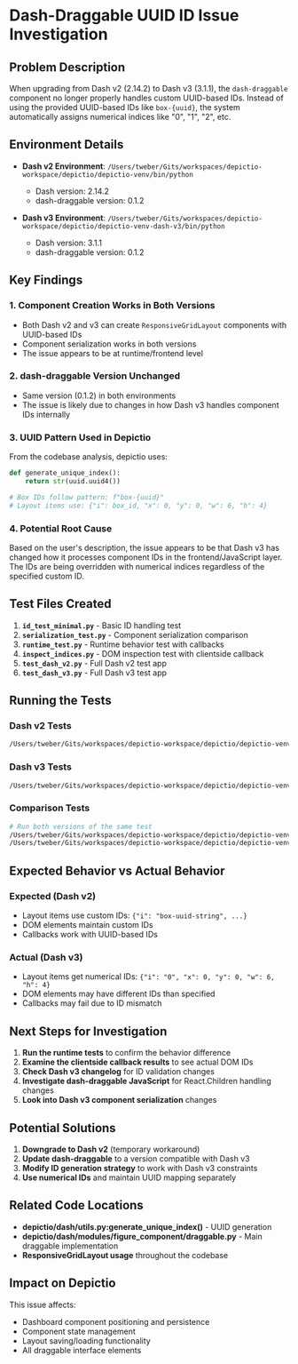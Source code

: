 # Dash-Draggable UUID ID Issue Investigation

## Problem Description

When upgrading from Dash v2 (2.14.2) to Dash v3 (3.1.1), the `dash-draggable` component no longer properly handles custom UUID-based IDs. Instead of using the provided UUID-based IDs like `box-{uuid}`, the system automatically assigns numerical indices like "0", "1", "2", etc.

## Environment Details

- **Dash v2 Environment**: `/Users/tweber/Gits/workspaces/depictio-workspace/depictio/depictio-venv/bin/python`
  - Dash version: 2.14.2
  - dash-draggable version: 0.1.2

- **Dash v3 Environment**: `/Users/tweber/Gits/workspaces/depictio-workspace/depictio/depictio-venv-dash-v3/bin/python`
  - Dash version: 3.1.1
  - dash-draggable version: 0.1.2

## Key Findings

### 1. Component Creation Works in Both Versions
- Both Dash v2 and v3 can create `ResponsiveGridLayout` components with UUID-based IDs
- Component serialization works in both versions
- The issue appears to be at runtime/frontend level

### 2. dash-draggable Version Unchanged
- Same version (0.1.2) in both environments
- The issue is likely due to changes in how Dash v3 handles component IDs internally

### 3. UUID Pattern Used in Depictio
From the codebase analysis, depictio uses:
```python
def generate_unique_index():
    return str(uuid.uuid4())

# Box IDs follow pattern: f"box-{uuid}"
# Layout items use: {"i": box_id, "x": 0, "y": 0, "w": 6, "h": 4}
```

### 4. Potential Root Cause
Based on the user's description, the issue appears to be that Dash v3 has changed how it processes component IDs in the frontend/JavaScript layer. The IDs are being overridden with numerical indices regardless of the specified custom ID.

## Test Files Created

1. **`id_test_minimal.py`** - Basic ID handling test
2. **`serialization_test.py`** - Component serialization comparison
3. **`runtime_test.py`** - Runtime behavior test with callbacks
4. **`inspect_indices.py`** - DOM inspection test with clientside callback
5. **`test_dash_v2.py`** - Full Dash v2 test app
6. **`test_dash_v3.py`** - Full Dash v3 test app

## Running the Tests

### Dash v2 Tests
```bash
/Users/tweber/Gits/workspaces/depictio-workspace/depictio/depictio-venv/bin/python test_dash_v2.py
```

### Dash v3 Tests
```bash
/Users/tweber/Gits/workspaces/depictio-workspace/depictio/depictio-venv-dash-v3/bin/python test_dash_v3.py
```

### Comparison Tests
```bash
# Run both versions of the same test
/Users/tweber/Gits/workspaces/depictio-workspace/depictio/depictio-venv/bin/python id_test_minimal.py
/Users/tweber/Gits/workspaces/depictio-workspace/depictio/depictio-venv-dash-v3/bin/python id_test_minimal.py
```

## Expected Behavior vs Actual Behavior

### Expected (Dash v2)
- Layout items use custom IDs: `{"i": "box-uuid-string", ...}`
- DOM elements maintain custom IDs
- Callbacks work with UUID-based IDs

### Actual (Dash v3)
- Layout items get numerical IDs: `{"i": "0", "x": 0, "y": 0, "w": 6, "h": 4}`
- DOM elements may have different IDs than specified
- Callbacks may fail due to ID mismatch

## Next Steps for Investigation

1. **Run the runtime tests** to confirm the behavior difference
2. **Examine the clientside callback results** to see actual DOM IDs
3. **Check Dash v3 changelog** for ID validation changes
4. **Investigate dash-draggable JavaScript** for React.Children handling changes
5. **Look into Dash v3 component serialization** changes

## Potential Solutions

1. **Downgrade to Dash v2** (temporary workaround)
2. **Update dash-draggable** to a version compatible with Dash v3
3. **Modify ID generation strategy** to work with Dash v3 constraints
4. **Use numerical IDs** and maintain UUID mapping separately

## Related Code Locations

- **depictio/dash/utils.py:generate_unique_index()** - UUID generation
- **depictio/dash/modules/figure_component/draggable.py** - Main draggable implementation
- **ResponsiveGridLayout usage** throughout the codebase

## Impact on Depictio

This issue affects:
- Dashboard component positioning and persistence
- Component state management
- Layout saving/loading functionality
- All draggable interface elements